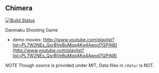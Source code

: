 Chimera
---------
[![Build Status](https://travis-ci.org/myuon/Chimera.png?branch=master)](https://travis-ci.org/myuon/Chimera)

Danmaku Shooting Game
- demo movies: [http://www.youtube.com/playlist?list=PL7W2NEs_QsrBVeBuMqqAKq4Awod7QPiN8](http://www.youtube.com/playlist?list=PL7W2NEs_QsrBVeBuMqqAKq4Awod7QPiN8)

*NOTE* Though source is provided under MIT, Data files in `/data/` is NOT.
